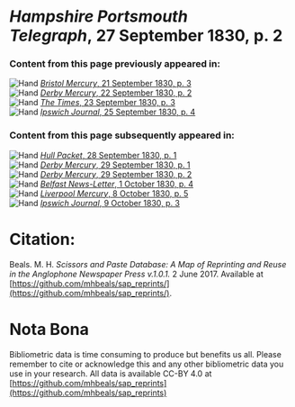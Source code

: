 # *Hampshire Portsmouth Telegraph*, 27 September 1830, p. 2  
  
### Content from this page previously appeared in:  
![Hand](http://scissorsandpaste.net/wp-content/uploads/2017/06/smallhandpointer.png) [*Bristol Mercury*, 21 September 1830, p. 3](https://mhbeals.github.io/sap_html/Bristol-Mercury/Bristol-Mercury-21-September-1830-p-3)  
![Hand](http://scissorsandpaste.net/wp-content/uploads/2017/06/smallhandpointer.png) [*Derby Mercury*, 22 September 1830, p. 2](https://mhbeals.github.io/sap_html/Derby-Mercury/Derby-Mercury-22-September-1830-p-2)  
![Hand](http://scissorsandpaste.net/wp-content/uploads/2017/06/smallhandpointer.png) [*The Times*, 23 September 1830, p. 3](https://mhbeals.github.io/sap_html/The-Times/The-Times-23-September-1830-p-3)  
![Hand](http://scissorsandpaste.net/wp-content/uploads/2017/06/smallhandpointer.png) [*Ipswich Journal*, 25 September 1830, p. 4](https://mhbeals.github.io/sap_html/Ipswich-Journal/Ipswich-Journal-25-September-1830-p-4)  
  
### Content from this page subsequently appeared in:  
![Hand](http://scissorsandpaste.net/wp-content/uploads/2017/06/smallhandpointer.png) [*Hull Packet*, 28 September 1830, p. 1](https://mhbeals.github.io/sap_html/Hull-Packet/Hull-Packet-28-September-1830-p-1)  
![Hand](http://scissorsandpaste.net/wp-content/uploads/2017/06/smallhandpointer.png) [*Derby Mercury*, 29 September 1830, p. 1](https://mhbeals.github.io/sap_html/Derby-Mercury/Derby-Mercury-29-September-1830-p-1)  
![Hand](http://scissorsandpaste.net/wp-content/uploads/2017/06/smallhandpointer.png) [*Derby Mercury*, 29 September 1830, p. 2](https://mhbeals.github.io/sap_html/Derby-Mercury/Derby-Mercury-29-September-1830-p-2)  
![Hand](http://scissorsandpaste.net/wp-content/uploads/2017/06/smallhandpointer.png) [*Belfast News-Letter*, 1 October 1830, p. 4](https://mhbeals.github.io/sap_html/Belfast-News-Letter/Belfast-News-Letter-1-October-1830-p-4)  
![Hand](http://scissorsandpaste.net/wp-content/uploads/2017/06/smallhandpointer.png) [*Liverpool Mercury*, 8 October 1830, p. 5](https://mhbeals.github.io/sap_html/Liverpool-Mercury/Liverpool-Mercury-8-October-1830-p-5)  
![Hand](http://scissorsandpaste.net/wp-content/uploads/2017/06/smallhandpointer.png) [*Ipswich Journal*, 9 October 1830, p. 3](https://mhbeals.github.io/sap_html/Ipswich-Journal/Ipswich-Journal-9-October-1830-p-3)  


# Citation: 

Beals. M. H. *Scissors and Paste Database: A Map of Reprinting and Reuse in the Anglophone Newspaper Press v.1.0.1.* 2 June 2017. Available at [https://github.com/mhbeals/sap_reprints/](https://github.com/mhbeals/sap_reprints/). 

# Nota Bona

Bibliometric data is time consuming to produce but benefits us all. Please remember to cite or acknowledge this and any other bibliometric data you use in your research. All data is available CC-BY 4.0 at [https://github.com/mhbeals/sap_reprints](https://github.com/mhbeals/sap_reprints)